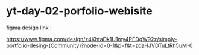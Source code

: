 # yt-day-02-porfolio-webisite

figma design link :

https://www.figma.com/design/z4KhtaDk1U1my4PEDgW92z/simply-portfolio-desing-(Community)?node-id=0-1&p=f&t=zqaHJVDTuLtRh5uM-0
